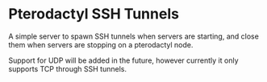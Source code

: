 # Pterodactyl SSH Tunnels
A simple server to spawn SSH tunnels when servers are starting, and close them when servers are stopping on a pterodactyl node.

Support for UDP will be added in the future, however currently it only supports TCP through SSH tunnels.

